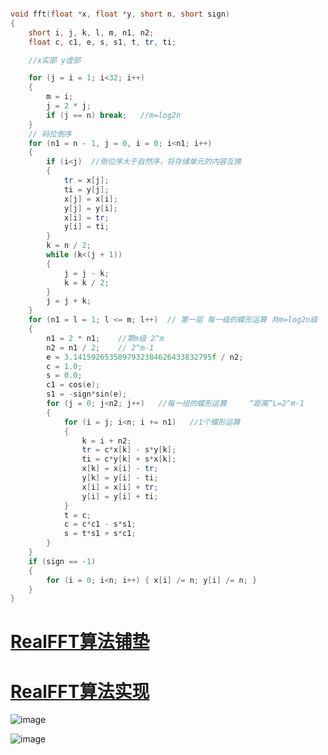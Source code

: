 


```cpp

void fft(float *x, float *y, short n, short sign)
{
	short i, j, k, l, m, n1, n2;
	float c, c1, e, s, s1, t, tr, ti;

	//x实部 y虚部

	for (j = i = 1; i<32; i++)
	{
		m = i; 
		j = 2 * j;
		if (j == n) break;	 //m=log2n
	}
	// 码位倒序
	for (n1 = n - 1, j = 0, i = 0; i<n1; i++)
	{
		if (i<j)  //倒位序大于自然序，将存储单元的内容互换
		{
			tr = x[j];
			ti = y[j];
			x[j] = x[i];
			y[j] = y[i];
			x[i] = tr;
			y[i] = ti;
		}
		k = n / 2;
		while (k<(j + 1))
		{
			j = j - k;
			k = k / 2;
		}
		j = j + k;
	}
	for (n1 = l = 1; l <= m; l++)  // 第一层 每一级的蝶形运算 共m=log2n级 
	{
		n1 = 2 * n1;    //第m级 2^m
		n2 = n1 / 2;    // 2^m-1
		e = 3.1415926535897932384626433832795f / n2;
		c = 1.0;
		s = 0.0;
		c1 = cos(e);
		s1 = -sign*sin(e);
		for (j = 0; j<n2; j++)   //每一组的蝶形运算     “距离”L=2^m-1  
		{
			for (i = j; i<n; i += n1)   //1个蝶形运算
			{
				k = i + n2;
				tr = c*x[k] - s*y[k];
				ti = c*y[k] + s*x[k];
				x[k] = x[i] - tr;
				y[k] = y[i] - ti;
				x[i] = x[i] + tr;
				y[i] = y[i] + ti;
			}
			t = c;
			c = c*c1 - s*s1;
			s = t*s1 + s*c1;
		}
	}
	if (sign == -1)
	{
		for (i = 0; i<n; i++) { x[i] /= n; y[i] /= n; }
	}
}
```
# [RealFFT算法铺垫](https://www.funcwj.cn/2017/05/27/realfft-1/)


# [RealFFT算法实现](https://www.funcwj.cn/2017/05/28/realfft-2/)


![image](https://cdn.staticaly.com/gh/andyye1999/image-hosting@master/20230108/image.6xx5xnne3x00.webp)

![image](https://cdn.staticaly.com/gh/andyye1999/picx-images-hosting@master/image.71gks8ztr780.webp)